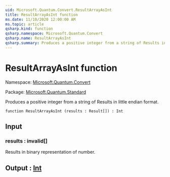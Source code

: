 ```yaml
---
uid: Microsoft.Quantum.Convert.ResultArrayAsInt
title: ResultArrayAsInt function
ms.date: 11/10/2020 12:00:00 AM
ms.topic: article
qsharp.kind: function
qsharp.namespace: Microsoft.Quantum.Convert
qsharp.name: ResultArrayAsInt
qsharp.summary: Produces a positive integer from a string of Results in little endian format.
---
```


# ResultArrayAsInt function

Namespace: [Microsoft.Quantum.Convert](xref:Microsoft.Quantum.Convert)

Package: [Microsoft.Quantum.Standard](https://nuget.org/packages/Microsoft.Quantum.Standard)


Produces a positive integer from a string of Results in little endian format.

```qsharp
function ResultArrayAsInt (results : Result[]) : Int
```


## Input

### results : __invalid<Result>__[]

Results in binary representation of number.



## Output : [Int](xref:microsoft.quantum.lang-ref.int)

